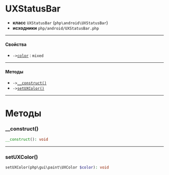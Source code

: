 # UXStatusBar

- **класс** `UXStatusBar` (`php\android\UXStatusBar`)
- **исходники** `php/android/UXStatusBar.php`

---

#### Свойства

- `->`[`color`](#prop-color) : `mixed`

---

#### Методы

- `->`[`__construct()`](#method-__construct)
- `->`[`setUXColor()`](#method-setuxcolor)

---
# Методы

<a name="method-__construct"></a>

### __construct()
```php
__construct(): void
```

---

<a name="method-setuxcolor"></a>

### setUXColor()
```php
setUXColor(php\gui\paint\UXColor $color): void
```